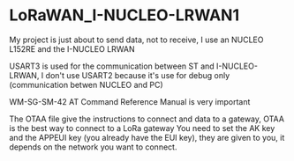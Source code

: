 # LoRaWAN_I-NUCLEO-LRWAN1

My project is just about to send data, not to receive, I use an NUCLEO L152RE and the I-NUCLEO LRWAN

USART3 is used for the communication between ST and I-NUCLEO-LRWAN, I don't use USART2 because it's use for debug only (communication betwen NUCLEO and PC)

WM-SG-SM-42 AT Command Reference Manual is very important

The OTAA file give the instructions to connect and data to a gateway, OTAA is the best way to connect to a LoRa gateway
You need to set the AK key and the APPEUI key (you already have the EUI key), they are given to you, it depends on the network you want to connect. 


